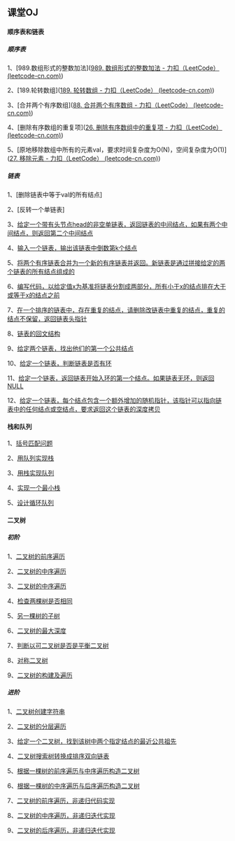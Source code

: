 ##  课堂OJ

####  顺序表和链表

#####  顺序表

1、[989.数组形式的整数加法]([989. 数组形式的整数加法 - 力扣（LeetCode） (leetcode-cn.com)](https://leetcode-cn.com/problems/add-to-array-form-of-integer/))

2、[189.轮转数组]([189. 轮转数组 - 力扣（LeetCode） (leetcode-cn.com)](https://leetcode-cn.com/problems/rotate-array/))

3、[合并两个有序数组]([88. 合并两个有序数组 - 力扣（LeetCode） (leetcode-cn.com)](https://leetcode-cn.com/problems/merge-sorted-array/submissions/))

4、[删除有序数组的重复项]([26. 删除有序数组中的重复项 - 力扣（LeetCode） (leetcode-cn.com)](https://leetcode-cn.com/problems/remove-duplicates-from-sorted-array/))

5、[原地移除数组中所有的元素val，要求时间复杂度为O(N)，空间复杂度为O(1)]([27. 移除元素 - 力扣（LeetCode） (leetcode-cn.com)](https://leetcode-cn.com/problems/remove-element/submissions/))

#####  链表

1、[删除链表中等于val的所有结点]

2、[反转一个单链表]

3、[给定一个带有头节点head的非空单链表，返回链表的中间结点，如果有两个中间结点，则返回第二个中间结点]()

4、[输入一个链表，输出该链表中倒数第k个结点]()

5、[将两个有序链表合并为一个新的有序链表并返回。新链表是通过拼接给定的两个链表的所有结点组成的]()

6、[编写代码，以给定值x为基准将链表分割成两部分，所有小于x的结点排在大于或等于x的结点之前]()

7、[在一个排序的链表中，存在重复的结点，请删除改链表中重复的结点，重复的结点不保留，返回链表头指针]()

8、[链表的回文结构]()

9、[给定两个链表，找出他们的第一个公共结点]()

10、[给定一个链表，判断链表是否有环]()

11、[给定一个链表，返回链表开始入环的第一个结点。如果链表无环，则返回NULL]()

12、[给定一个链表，每个结点包含一个额外增加的随机指针，该指针可以指向链表中的任何结点或空结点，要求返回这个链表的深度拷贝]()



####  栈和队列

1、[括号匹配问题]()

2、[用队列实现栈]()

3、[用栈实现队列]()

4、[实现一个最小栈]()

5、[设计循环队列]()

####  二叉树

#####  初阶

1、[二叉树的前序遍历]()

2、[二叉树的中序遍历]()

3、[二叉树的中序遍历]()

4、[检查两棵树是否相同]()

5、[另一棵树的子树]()

6、[二叉树的最大深度]()

7、[判断以可二叉树是否是平衡二叉树]()

8、[对称二叉树]()

9、[二叉树的构建及遍历]()

#####  进阶

1、[二叉树创建字符串]()

2、[二叉树的分层遍历]()

3、[给定一个二叉树，找到该树中两个指定结点的最近公共祖先]()

4、[二叉树搜索树转换成排序双向链表]()

5、[根据一棵树的前序遍历与中序遍历构造二叉树]()

6、[根据一棵树的中序遍历与后序遍历构造二叉树]()

7、[二叉树的前序遍历，非递归代码实现]()

8、[二叉树的中序遍历，非递归迭代实现]()

9、[二叉树的后序遍历，非递归迭代实现]()



